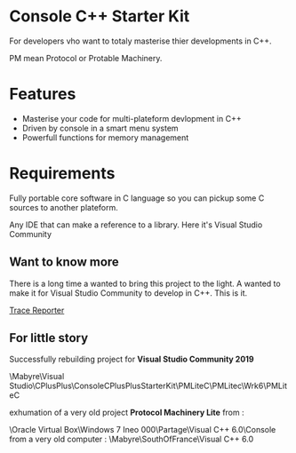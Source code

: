 # Console C++ Starter Kit #

For developers vho want to totaly masterise thier developments in C++.

PM mean Protocol or Protable Machinery.

# Features #

- Masterise your code for multi-plateform devlopment in C++
- Driven by console in a smart menu system
- Powerfull functions for memory management
 
# Requirements #

Fully portable core software in C language so you can pickup some C sources to another plateform.

Any IDE that can make a reference to a library. Here it's Visual Studio Community

## Want to know more

There is a long time a wanted to bring this project to the light. A wanted to make it for Visual Studio Community to develop in C++. This is it.

[Trace Reporter](https://trace-reporter.sodevlog.com/ "Based on TraceReporter")


## For little story ##

Successfully rebuilding project for **Visual Studio Community 2019**

\Mabyre\Visual Studio\CPlusPlus\ConsoleCPlusPlusStarterKit\PMLiteC\PMLitec\Wrk6\PMLiteC

exhumation of a very old project **Protocol Machinery Lite** from :

\Oracle Virtual Box\Windows 7 Ineo 000\Partage\Visual C++ 6.0\Console
from a very old computer :
\\Mabyre\SouthOfFrance\Visual C++ 6.0